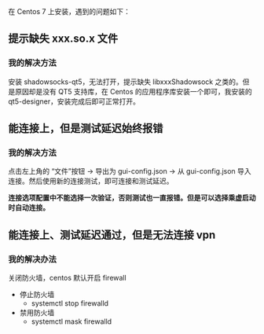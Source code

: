在 Centos 7 上安装，遇到的问题如下：

## 提示缺失 xxx.so.x 文件

### 我的解决方法

安装 shadowsocks-qt5，无法打开，提示缺失 libxxxShadowsock 之类的。但是原因却是没有 QT5 支持库，在 Centos 的应用程序库安装一个即可，我安装的 qt5-designer，安装完成后即可正常打开。

## 能连接上，但是测试延迟始终报错

### 我的解决方法

点击左上角的 “文件”按钮 -> 导出为 gui-config.json -> 从 gui-config.json 导入连接。然后使用新的连接测试，即可连接和测试延迟。

**连接选项配置中不能选择一次验证，否则测试也一直报错。但是可以选择乘虚启动时自动连接。**

## 能连接上、测试延迟通过，但是无法连接 vpn

### 我的解决办法

关闭防火墙，centos 默认开启 firewall

- 停止防火墙
  - systemctl stop firewalld
- 禁用防火墙
  - systemctl mask firewalld
